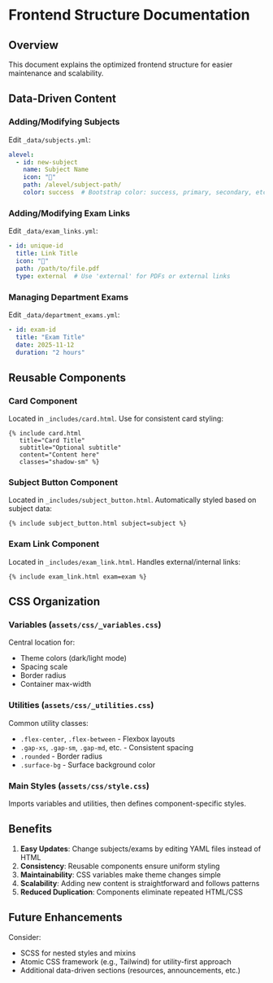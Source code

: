 # Frontend Structure Documentation

## Overview
This document explains the optimized frontend structure for easier maintenance and scalability.

## Data-Driven Content

### Adding/Modifying Subjects
Edit `_data/subjects.yml`:
```yaml
alevel:
  - id: new-subject
    name: Subject Name
    icon: "📗"
    path: /alevel/subject-path/
    color: success  # Bootstrap color: success, primary, secondary, etc.
```

### Adding/Modifying Exam Links
Edit `_data/exam_links.yml`:
```yaml
- id: unique-id
  title: Link Title
  icon: "📅"
  path: /path/to/file.pdf
  type: external  # Use 'external' for PDFs or external links
```

### Managing Department Exams
Edit `_data/department_exams.yml`:
```yaml
- id: exam-id
  title: "Exam Title"
  date: 2025-11-12
  duration: "2 hours"
```

## Reusable Components

### Card Component
Located in `_includes/card.html`. Use for consistent card styling:
```liquid
{% include card.html 
   title="Card Title" 
   subtitle="Optional subtitle"
   content="Content here" 
   classes="shadow-sm" %}
```

### Subject Button Component
Located in `_includes/subject_button.html`. Automatically styled based on subject data:
```liquid
{% include subject_button.html subject=subject %}
```

### Exam Link Component
Located in `_includes/exam_link.html`. Handles external/internal links:
```liquid
{% include exam_link.html exam=exam %}
```

## CSS Organization

### Variables (`assets/css/_variables.css`)
Central location for:
- Theme colors (dark/light mode)
- Spacing scale
- Border radius
- Container max-width

### Utilities (`assets/css/_utilities.css`)
Common utility classes:
- `.flex-center`, `.flex-between` - Flexbox layouts
- `.gap-xs`, `.gap-sm`, `.gap-md`, etc. - Consistent spacing
- `.rounded` - Border radius
- `.surface-bg` - Surface background color

### Main Styles (`assets/css/style.css`)
Imports variables and utilities, then defines component-specific styles.

## Benefits

1. **Easy Updates**: Change subjects/exams by editing YAML files instead of HTML
2. **Consistency**: Reusable components ensure uniform styling
3. **Maintainability**: CSS variables make theme changes simple
4. **Scalability**: Adding new content is straightforward and follows patterns
5. **Reduced Duplication**: Components eliminate repeated HTML/CSS

## Future Enhancements

Consider:
- SCSS for nested styles and mixins
- Atomic CSS framework (e.g., Tailwind) for utility-first approach
- Additional data-driven sections (resources, announcements, etc.)
